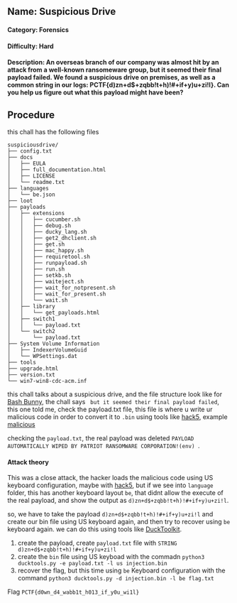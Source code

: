 ## Name: Suspicious Drive
#### Category: Forensics
#### Difficulty: Hard
#### Description: An overseas branch of our company was almost hit by an attack from a well-known ransomeware group, but it seemed their final payload failed. We found a suspicious drive on premises, as well as a common string in our logs: PCTF{d)zn+d$+zqbb!t+h)!#+if+y)u+zi!l}. Can you help us figure out what this payload might have been?

## Procedure
this chall has the following files
```
suspiciousdrive/
├── config.txt
├── docs
│   ├── EULA
│   ├── full_documentation.html
│   ├── LICENSE
│   └── readme.txt
├── languages
│   └── be.json
├── loot
├── payloads
│   ├── extensions
│   │   ├── cucumber.sh
│   │   ├── debug.sh
│   │   ├── ducky_lang.sh
│   │   ├── get2_dhclient.sh
│   │   ├── get.sh
│   │   ├── mac_happy.sh
│   │   ├── requiretool.sh
│   │   ├── runpayload.sh
│   │   ├── run.sh
│   │   ├── setkb.sh
│   │   ├── waiteject.sh
│   │   ├── wait_for_notpresent.sh
│   │   ├── wait_for_present.sh
│   │   └── wait.sh
│   ├── library
│   │   └── get_payloads.html
│   ├── switch1
│   │   └── payload.txt
│   └── switch2
│       └── payload.txt
├── System Volume Information
│   ├── IndexerVolumeGuid
│   └── WPSettings.dat
├── tools
├── upgrade.html
├── version.txt
└── win7-win8-cdc-acm.inf

```

this chall talks about a suspicious drive, and the file structure look like for [Bash Bunny](https://github.com/hak5/bashbunny-payloads/tree/master), the chall says ``` but it seemed their final payload failed```, this one told me, check the payload.txt file, this file is where u write ur malicious code in order to convert it to ```.bin``` using tools like [hack5](https://payloadstudio.com/community/), example [malicious](https://www.bordergate.co.uk/getting-started-with-bash-bunny/)

checking the ```payload.txt```, the real payload was deleted ```PAYLOAD AUTOMATICALLY WIPED BY PATRIOT RANSOMWARE CORPORATION!(env) ```.
#### Attack theory
This was a close attack, the hacker loads the malicious code using US keyboard configuration, maybe with [hack5](https://payloadstudio.com/community/), but if we see into ```language``` folder, this has another keyboard layout ```be```, that didnt allow the execute of the real payload, and show the output as ```d)zn+d$+zqbb!t+h)!#+if+y)u+zi!l```.

so, we have to take the payload ```d)zn+d$+zqbb!t+h)!#+if+y)u+zi!l``` and create our bin file using US keyboard again, and then try to recover using ```be``` keyboard again. we can do this using tools like [DuckToolkit](https://github.com/kevthehermit/DuckToolkit/tree/master).

1) create the payload, create ```payload.txt``` file with ```STRING d)zn+d$+zqbb!t+h)!#+if+y)u+zi!l```
2) create the ```bin``` file using US keyboad with the commadn ```python3 ducktools.py -e payload.txt -l us injection.bin```
3) recover the flag, but this time using ```be``` Keyboard configuration with the command ```python3 ducktools.py -d injection.bin -l be flag.txt```

Flag ```PCTF{d0wn_d4_wabb1t_h013_if_y0u_wi1l}```


